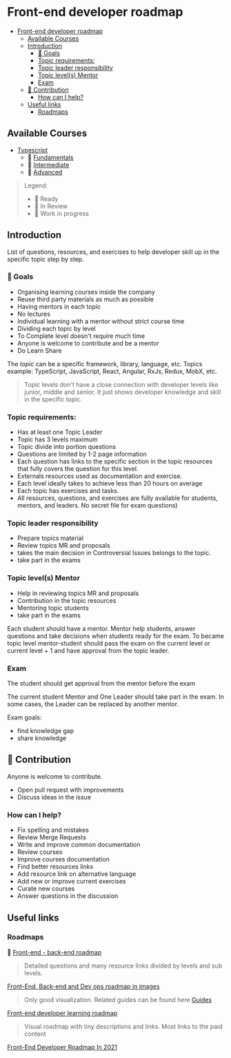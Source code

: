 # Front-end developer roadmap

- [Front-end developer roadmap](#front-end-developer-roadmap)
  - [Available Courses](#available-courses)
  - [Introduction](#introduction)
    - [🚀 Goals](#-goals)
    - [Topic requirements:](#topic-requirements)
    - [Topic leader responsibility](#topic-leader-responsibility)
    - [Topic level(s) Mentor](#topic-levels-mentor)
    - [Exam](#exam)
  - [🙌 Contribution](#-contribution)
    - [How can I help?](#how-can-i-help)
  - [Useful links](#useful-links)
    - [Roadmaps](#roadmaps)

## Available Courses

- [Typescript](./typescript/readme.md)
  - 📝 [Fundamentals](./typescript/fundamentals.md)
  - 🚧 [Intermediate](./typescript/intermediate.md)
  - 🚧 [Advanced](./typescript/advance.md)

> Legend:
>
> - 🚀 Ready
> - 📝 In Review
> - 🚧 Work in progress

## Introduction

List of questions, resources, and exercises to help developer skill up in the specific topic step by step.

### 🚀 Goals

- Organising learning courses inside the company
- Reuse third party materials as much as possible
- Having mentors in each topic
- No lectures
- Individual learning with a mentor without strict course time
- Dividing each topic by level
- To Complete level doesn't require much time
- Anyone is welcome to contribute and be a mentor
- Do Learn Share

The _topic_ can be a specific framework, library, language, etc. Topics example: TypeScript, JavaScript, React, Angular, RxJs, Redux, MobX, etc.

> Topic levels don't have a close connection with developer levels like junior, middle and senior. It just shows developer knowledge and skill in the specific topic.

### Topic requirements:

- Has at least one Topic Leader
- Topic has 3 levels maximum
- Topic divide into portion questions
- Questions are limited by 1-2 page information
- Each question has links to the specific section in the topic resources that fully covers the question for this level.
- Externals resources used as documentation and exercise.
- Each level ideally takes to achieve less than 20 hours on average
- Each topic has exercises and tasks.
- All resources, questions, and exercises are fully available for students, mentors, and leaders. No secret file for exam questions)

### Topic leader responsibility

- Prepare topics material
- Review topics MR and proposals
- takes the main decision in Controversial Issues belongs to the topic.
- take part in the exams

### Topic level(s) Mentor

- Help in reviewing topics MR and proposals
- Contribution in the topic resources
- Mentoring topic students
- take part in the exams

Each student should have a mentor.
Mentor help students, answer questions and take decisions when students ready for the exam.
To became topic level mentor-student should pass the exam on the current level or current level + 1 and have approval from the topic leader.

### Exam

The student should get approval from the mentor before the exam

The current student Mentor and One Leader should take part in the exam. In some cases, the Leader can be replaced by another mentor.

Exam goals:

- find knowledge gap
- share knowledge

## 🙌 Contribution

Anyone is welcome to contribute.

- Open pull request with improvements
- Discuss ideas in the issue

### How can I help?

- Fix spelling and mistakes
- Review Merge Requests
- Write and improve common documentation
- Review courses
- Improve courses documentation
- Find better resources links
- Add resource link on alternative language
- Add new or improve current exercises
- Curate new courses
- Answer questions in the discussion

## Useful links

### Roadmaps

🚀 [Front-end - back-end roadmap ](https://github.com/fullstack-development/developers-roadmap)

> Detailed questions and many resource links divided by levels and sub levels.

[Front-End, Back-end and Dev ops roadmap in images](https://github.com/kamranahmedse/developer-roadmap)

> Only good visualization. Related guides can be found here [Guides](https://roadmap.sh/guides)

[Front-end developer learning roadmap](https://frontendmasters.com/guides/learning-roadmap/)

> Visual roadmap with tiny descriptions and links. Most links to the paid content

[Front-End Developer Roadmap In 2021](https://github.com/Z8264/frontend-developer-roadmap)
